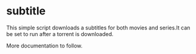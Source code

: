 # subtitle
This simple script downloads a subtitles for both movies and series.It can be set to run after a torrent is downloaded.

More documentation to follow.
